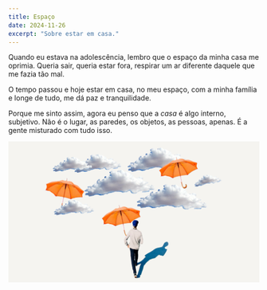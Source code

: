 ```yaml
---
title: Espaço
date: 2024-11-26
excerpt: "Sobre estar em casa."
---
```


Quando eu estava na adolescência, lembro que o espaço da minha casa me oprimia. Queria sair, queria estar fora, respirar um ar diferente daquele que me fazia tão mal.

O tempo passou e hoje estar em casa, no meu espaço, com a minha família e longe de tudo, me dá paz e tranquilidade.

Porque me sinto assim, agora eu penso que a *casa* é algo interno, subjetivo. Não é o lugar, as paredes, os objetos, as pessoas, apenas. É a gente misturado com tudo isso.

<img src="/assets/images/espaco.png">
